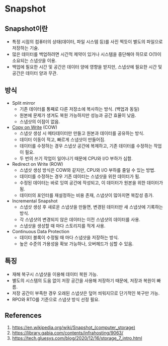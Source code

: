 # Snapshot

## Snapshot이란

- 특정 시점의 컴퓨터의 상태(데이터, 파일 시스템 등)를 사진 찍듯이 별도의 파일으로 저장하는 기술.
- 많은 데이터를 백업하려면 시간적 제약이 있거나 시스템을 중단해야 하므로 O(1)이 소요되는 스냅샷을 이용.
- 백업에 필요한 시간 및 공간은 데이터 양에 영향을 받지만, 스냅샷에 필요한 시간 및 공간은 데이터 양과 무관.

## 방식

- Split mirror
  - 기존 데이터를 통째로 다른 저장소에 복사하는 방식. (백업과 동일)
  - 원본에 문제가 생겨도 복원 가능하지만 성능과 공간 효율이 낮음.
  - 스냅샷의 이점이 없음.
- [Copy on Write](./2022-11-01.md) (COW)
  - 스냅샷 생성 시 메타데이터만 만들고 원본과 데이터를 공유하는 방식.
  - 데이터 이동이 적고, 빠르게 스냅샷이 만들어짐.
  - 데이터를 수정하는 경우 스냅샷 공간에 복제하고, 기존 데이터를 수정하는 작업이 필요.
  - 두 번의 쓰기 작업이 일어나기 때문에 CPU와 I/O 부하가 심함.
- Redirect on Write (ROW)
  - 스냅샷 생성 방식은 COW와 같지만, CPU와 I/O 부하를 줄일 수 있는 방법.
  - 데이터를 수정하는 경우 기존 데이터는 스냅샷을 위한 데이터가 됨.
  - 수정된 데이터는 바로 잉여 공간에 작성되고, 이 데이터가 원본을 위한 데이터가 됨.
  - 데이터의 포인터를 재설정하는 비용 존재, 스냅샷이 많아지면 복잡성 증가.
- Incremental Snapshot
  - 스냅샷 생성 후 새로운 스냅샷을 만들면, 변경된 데이터만 새 스냅샷에 기록하는 방식.
  - 각 스냅샷의 변경되지 않은 데이터는 이전 스냅샷의 데이터를 사용.
  - 스냅샷을 생성할 때 마다 스토리지를 적게 사용.
- Continuous Data Protection
  - 데이터 블록이 수정될 때 마다 스냅샷을 저장하는 방식.
  - 높은 수준의 가용성을 확보 가능하나, 오버헤드가 심할 수 있음.

## 특징

- 재해 복구시 스냅샷을 이용해 데이터 복원 가능.
- 별도의 시스템의 도움 없이 저장 공간을 사용해 저장하기 때문에, 저장과 복원이 빠름.
- 저장 공간이 부족한 경우 오래된 스냅샷은 덮어 씌워지므로 단기적인 복구만 가능.
- RPO와 RTO를 기준으로 스냅샷 방식 선정 필요.

## References

1. https://en.wikipedia.org/wiki/Snapshot_(computer_storage)
2. https://library.gabia.com/contents/infrahosting/9063/
3. https://tech.gluesys.com/blog/2020/12/16/storage_7_intro.html
